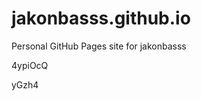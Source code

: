 # jakonbasss.github.io
Personal GitHub Pages site for jakonbasss






































4ypiOcQ

yGzh4
